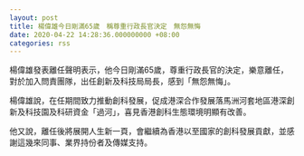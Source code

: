 ```yaml
---
layout: post
title: 楊偉雄今日剛滿65歲　稱尊重行政長官決定　無怨無悔
date: 2020-04-22 14:28:36.000000000 +08:00
categories: rss
---
```


楊偉雄發表離任聲明表示，他今日剛滿65歲，尊重行政長官的決定，樂意離任，對於加入問責團隊，出任創新及科技局局長，感到「無怨無悔」。

楊偉雄說，在任期間致力推動創科發展，促成港深合作發展落馬洲河套地區港深創新及科技園及科研資金「過河」，喜見香港創科生態環境明顯有改善。

他又說，離任後將展開人生新一頁，會繼續為香港以至國家的創科發展貢獻，並感謝這幾來同事、業界持份者及傳媒支持。

